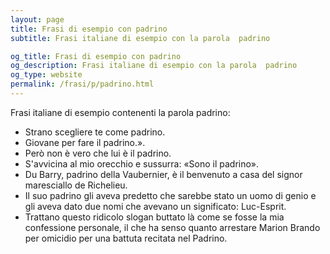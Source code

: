 ```yaml
---
layout: page
title: Frasi di esempio con padrino 
subtitle: Frasi italiane di esempio con la parola  padrino

og_title: Frasi di esempio con padrino 
og_description: Frasi italiane di esempio con la parola  padrino
og_type: website
permalink: /frasi/p/padrino.html
---
```


Frasi italiane di esempio contenenti la parola padrino:


- Strano scegliere te come padrino.
- Giovane per fare il padrino.».
- Però non è vero che lui è il padrino.
- S'avvicina al mio orecchio e sussurra: «Sono il padrino».
- Du Barry, padrino della Vaubernier, è il benvenuto a casa del signor maresciallo de Richelieu.
- Il suo padrino gli aveva predetto che sarebbe stato un uomo di genio e gli aveva dato due nomi che avevano un significato: Luc-Esprit.
- Trattano questo ridicolo slogan buttato là come se fosse la mia confessione personale, il che ha senso quanto arrestare Marion Brando per omicidio per una battuta recitata nel Padrino.

